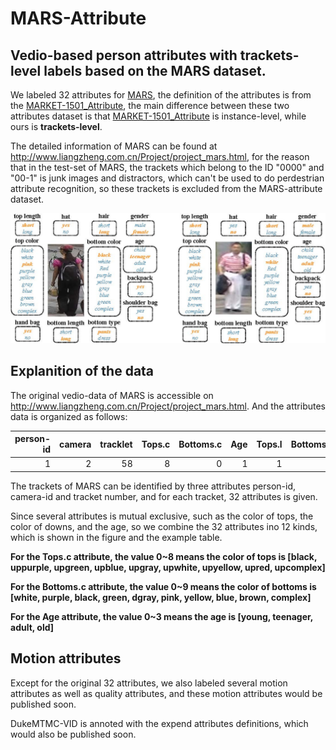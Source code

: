 # MARS-Attribute
## Vedio-based person attributes with trackets-level labels based on the MARS dataset.
We labeled 32 attributes for [MARS](http://www.liangzheng.com.cn/1320.pdf), the definition of the attributes is from the [MARKET-1501_Attribute](https://github.com/vana77/Market-1501_Attribute), the main difference between these two attributes dataset is that [MARKET-1501_Attribute](https://github.com/vana77/Market-1501_Attribute) is instance-level, while ours is **trackets-level**.

The detailed information of MARS can be found at http://www.liangzheng.com.cn/Project/project_mars.html, for the reason that in the test-set of MARS, the trackets which belong to the ID "0000" and "00-1" is junk images and distractors, which can't be used to do perdestrian attribute recognition, so these trackets is excluded from the MARS-attribute dataset.


![attributes](attr.jpg)


## Explanition of the data
The original vedio-data of MARS is accessible on http://www.liangzheng.com.cn/Project/project_mars.html. And the attributes data is organized as follows:

| person-id | camera | tracklet | Tops.c | Bottoms.c | Age | Tops.l | Bottoms.l | shoulder bag | backpack | hat | handbag | hair | gender | Bottoms.t |
| --: | --: | --: | --: | --: | --: | --: | --: | --: | --: | --: | --: | --: | --: | --: |
| 1 | 2 | 58 | 8 | 0 | 1 | 1 | 1 | 0 | 0 | 0 | 0 | 1 | 1 | 0 |


The trackets of MARS can be identified by three attributes person-id, camera-id and tracket number, and for each tracket, 32 attributes is given.

Since several attributes is mutual exclusive, such as the color of tops, the color of downs, and the age, so we combine the 32 attributes ino 12 kinds, which is shown in the figure and the example table.

**For the Tops.c attribute, the value 0~8 means the color of tops is \[black, uppurple, upgreen, upblue, upgray, upwhite, upyellow, upred, upcomplex\]**

**For the Bottoms.c attribute, the value 0~9 means the color of bottoms is \[white, purple, black, green, dgray, pink, yellow, blue, brown, complex\]**

**For the Age attribute, the value 0~3 means the age is \[young, teenager, adult, old\]**

## Motion attributes
Except for the original 32 attributes, we also labeled several motion attributes as well as quality attributes,  and these motion attributes would be published soon.

DukeMTMC-VID is annoted with the expend attributes definitions, which would also be published soon.

